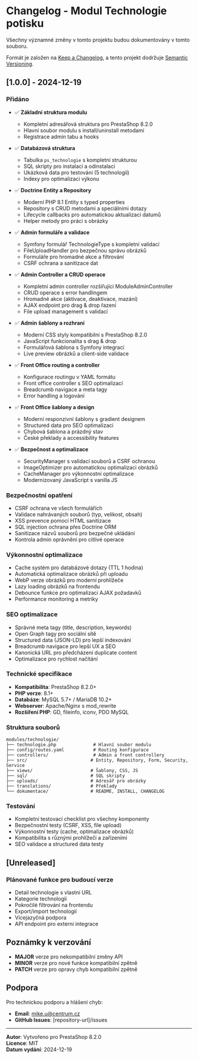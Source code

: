 # Changelog - Modul Technologie potisku

Všechny významné změny v tomto projektu budou dokumentovány v tomto souboru.

Formát je založen na [Keep a Changelog](https://keepachangelog.com/en/1.0.0/),
a tento projekt dodržuje [Semantic Versioning](https://semver.org/spec/v2.0.0.html).

## [1.0.0] - 2024-12-19

### Přidáno
- ✅ **Základní struktura modulu**
  - Kompletní adresářová struktura pro PrestaShop 8.2.0
  - Hlavní soubor modulu s install/uninstall metodami
  - Registrace admin tabu a hooks

- ✅ **Databázová struktura**
  - Tabulka `ps_technologie` s kompletní strukturou
  - SQL skripty pro instalaci a odinstalaci
  - Ukázková data pro testování (5 technologií)
  - Indexy pro optimalizaci výkonu

- ✅ **Doctrine Entity a Repository**
  - Moderní PHP 8.1 Entity s typed properties
  - Repository s CRUD metodami a speciálními dotazy
  - Lifecycle callbacks pro automatickou aktualizaci datumů
  - Helper metody pro práci s obrázky

- ✅ **Admin formuláře a validace**
  - Symfony formulář TechnologieType s kompletní validací
  - FileUploadHandler pro bezpečnou správu obrázků
  - Formuláře pro hromadné akce a filtrování
  - CSRF ochrana a sanitizace dat

- ✅ **Admin Controller a CRUD operace**
  - Kompletní admin controller rozšiřující ModuleAdminController
  - CRUD operace s error handlingem
  - Hromadné akce (aktivace, deaktivace, mazání)
  - AJAX endpoint pro drag & drop řazení
  - File upload management s validací

- ✅ **Admin šablony a rozhraní**
  - Moderní CSS styly kompatibilní s PrestaShop 8.2.0
  - JavaScript funkcionalita s drag & drop
  - Formulářová šablona s Symfony integrací
  - Live preview obrázků a client-side validace

- ✅ **Front Office routing a controller**
  - Konfigurace routingu v YAML formátu
  - Front office controller s SEO optimalizací
  - Breadcrumb navigace a meta tagy
  - Error handling a logování

- ✅ **Front Office šablony a design**
  - Moderní responzivní šablony s gradient designem
  - Structured data pro SEO optimalizaci
  - Chybová šablona a prázdný stav
  - České překlady a accessibility features

- ✅ **Bezpečnost a optimalizace**
  - SecurityManager s validací souborů a CSRF ochranou
  - ImageOptimizer pro automatickou optimalizaci obrázků
  - CacheManager pro výkonnostní optimalizace
  - Modernizovaný JavaScript s vanilla JS

### Bezpečnostní opatření
- CSRF ochrana ve všech formulářích
- Validace nahrávaných souborů (typ, velikost, obsah)
- XSS prevence pomocí HTML sanitizace
- SQL injection ochrana přes Doctrine ORM
- Sanitizace názvů souborů pro bezpečné ukládání
- Kontrola admin oprávnění pro citlivé operace

### Výkonnostní optimalizace
- Cache systém pro databázové dotazy (TTL 1 hodina)
- Automatická optimalizace obrázků při uploadu
- WebP verze obrázků pro moderní prohlížeče
- Lazy loading obrázků na frontendu
- Debounce funkce pro optimalizaci AJAX požadavků
- Performance monitoring a metriky

### SEO optimalizace
- Správné meta tagy (title, description, keywords)
- Open Graph tagy pro sociální sítě
- Structured data (JSON-LD) pro lepší indexování
- Breadcrumb navigace pro lepší UX a SEO
- Kanonická URL pro předcházení duplicate content
- Optimalizace pro rychlost načítání

### Technické specifikace
- **Kompatibilita**: PrestaShop 8.2.0+
- **PHP verze**: 8.1+
- **Databáze**: MySQL 5.7+ / MariaDB 10.2+
- **Webserver**: Apache/Nginx s mod_rewrite
- **Rozšíření PHP**: GD, fileinfo, iconv, PDO MySQL

### Struktura souborů
```
modules/technologie/
├── technologie.php              # Hlavní soubor modulu
├── config/routes.yaml           # Routing konfigurace
├── controllers/                 # Admin a front controllery
├── src/                        # Entity, Repository, Form, Security, Service
├── views/                      # Šablony, CSS, JS
├── sql/                        # SQL skripty
├── uploads/                    # Adresář pro obrázky
├── translations/               # Překlady
└── dokumentace/                # README, INSTALL, CHANGELOG
```

### Testování
- Kompletní testovací checklist pro všechny komponenty
- Bezpečnostní testy (CSRF, XSS, file upload)
- Výkonnostní testy (cache, optimalizace obrázků)
- Kompatibilita s různými prohlížeči a zařízeními
- SEO validace a structured data testy

## [Unreleased]

### Plánované funkce pro budoucí verze
- Detail technologie s vlastní URL
- Kategorie technologií
- Pokročilé filtrování na frontendu
- Export/import technologií
- Vícejazyčná podpora
- API endpoint pro externí integrace

## Poznámky k verzování

- **MAJOR** verze pro nekompatibilní změny API
- **MINOR** verze pro nové funkce kompatibilní zpětně
- **PATCH** verze pro opravy chyb kompatibilní zpětně

## Podpora

Pro technickou podporu a hlášení chyb:
- **Email**: mike.u@centrum.cz
- **GitHub Issues**: [repository-url]/issues

---

**Autor**: Vytvořeno pro PrestaShop 8.2.0  
**Licence**: MIT  
**Datum vydání**: 2024-12-19
